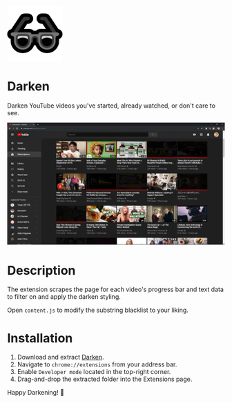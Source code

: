 <div>
  <img src="https://raw.githubusercontent.com/peterthehan/darken/master/assets/darken_128.png" title="Darken" />
</div>

# Darken

Darken YouTube videos you've started, already watched, or don't care to see.

<div align="center">
  <p>
    <img src="https://raw.githubusercontent.com/peterthehan/darken/master/assets/demo.png" title="Demo" />
  </p>
</div>

# Description

The extension scrapes the page for each video's progress bar and text data to filter on and apply the darken styling.

Open `content.js` to modify the substring blacklist to your liking.

# Installation

1. Download and extract [Darken](https://github.com/peterthehan/darken/archive/refs/heads/main.zip).
2. Navigate to `chrome://extensions` from your address bar.
3. Enable `Developer mode` located in the top-right corner.
4. Drag-and-drop the extracted folder into the Extensions page.

Happy Darkening! 🎉
